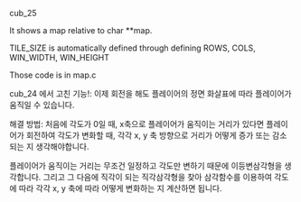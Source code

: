 cub_25

It shows a map relative to char **map.

TILE_SIZE is automatically defined through defining ROWS, COLS, WIN_WIDTH, WIN_HEIGHT

Those code is in map.c

cub_24 에서 고친 기능!: 이제 회전을 해도 플레이어의 정면 화살표에 따라 플레이어가 움직일 수 있습니다.

해결 방법: 처음에 각도가 0일 때, x축으로 플레이어가 움직이는 거리가 있다면 플레이어가 회전하여 각도가 변화할 때, 각각 x, y 축 방향으로 거리가 어떻게 증가 또는 감소 되는 지 생각해야합니다.

플레이어가 움직이는 거리는 무조건 일정하고 각도만 변하기 때문에 이등변삼각형을 생각합니다. 그리고 그 다음에 직각이 되는 직각삼각형을 찾아 삼각함수를 이용하여 각도에 따라 각각 x, y 축에 따라 어떻게 변화하는 지 계산하면 됩니다.